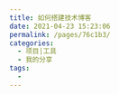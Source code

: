 ```yaml
---
title: 如何搭建技术博客
date: 2021-04-23 15:23:06
permalink: /pages/76c1b3/
categories:
  - 项目|工具
  - 我的分享
tags:
  - 
---
```


